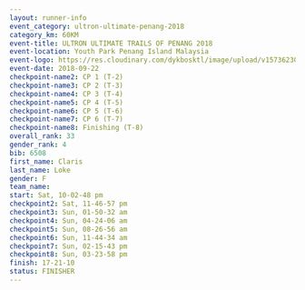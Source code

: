 ```yaml
---
layout: runner-info 
event_category: ultron-ultimate-penang-2018 
category_km: 60KM 
event-title: ULTRON ULTIMATE TRAILS OF PENANG 2018 
event-location: Youth Park Penang Island Malaysia 
event-logo: https://res.cloudinary.com/dykbosktl/image/upload/v1573623002/Logo/ULTRO_2018_LOGO_btp5xw.jpg 
event-date: 2018-09-22 
checkpoint-name2: CP 1 (T-2) 
checkpoint-name3: CP 2 (T-3) 
checkpoint-name4: CP 3 (T-4) 
checkpoint-name5: CP 4 (T-5) 
checkpoint-name6: CP 5 (T-6) 
checkpoint-name7: CP 6 (T-7) 
checkpoint-name8: Finishing (T-8) 
overall_rank: 33
gender_rank: 4
bib: 6508
first_name: Claris
last_name: Loke
gender: F
team_name: 
start: Sat, 10-02-48 pm
checkpoint2: Sat, 11-46-57 pm
checkpoint3: Sun, 01-50-32 am
checkpoint4: Sun, 04-24-06 am
checkpoint5: Sun, 08-26-56 am
checkpoint6: Sun, 11-44-34 am
checkpoint7: Sun, 02-15-43 pm
checkpoint8: Sun, 03-23-58 pm
finish: 17-21-10
status: FINISHER
---
```

